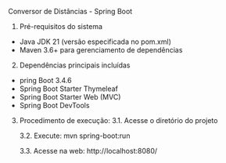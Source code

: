 Conversor de Distâncias - Spring Boot

1. Pré-requisitos do sistema
- Java JDK 21 (versão especificada no pom.xml)
- Maven 3.6+ para gerenciamento de dependências

2. Dependências principais incluídas
- pring Boot 3.4.6
- Spring Boot Starter Thymeleaf
- Spring Boot Starter Web (MVC)
- Spring Boot DevTools

3. Procedimento de execução:
    3.1. Acesse o diretório do projeto

    3.2. Execute: 
        mvn spring-boot:run
        
    3.3. Acesse na web: 
        http://localhost:8080/